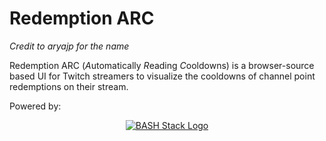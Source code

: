 # Redemption ARC

_Credit to aryajp for the name_

Redemption ARC (*A*utomatically *R*eading *C*ooldowns) is a browser-source based UI for Twitch streamers to visualize the cooldowns of channel point redemptions on their stream.


Powered by:
<a href="https://github.com/cgsdev0/bash-stack"><p align="center"><img src="https://user-images.githubusercontent.com/4583705/223574260-c94bafb3-82af-4adf-8d71-d8ef7724d287.png" alt="BASH Stack Logo" /></p></a>
